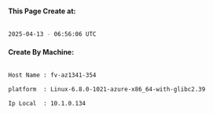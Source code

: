 
   
#### This Page Create at:

```bash

2025-04-13 - 06:56:06 UTC

```

#### Create By Machine:

```bash

Host Name : fv-az1341-354

platform  : Linux-6.8.0-1021-azure-x86_64-with-glibc2.39

Ip Local  : 10.1.0.134

```

